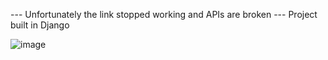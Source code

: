 --- Unfortunately the link stopped working and APIs are broken ---
Project built in Django

![image](https://user-images.githubusercontent.com/57000021/218098961-79308b8a-581a-42ba-ac0c-73c6aa4e74b6.png)
